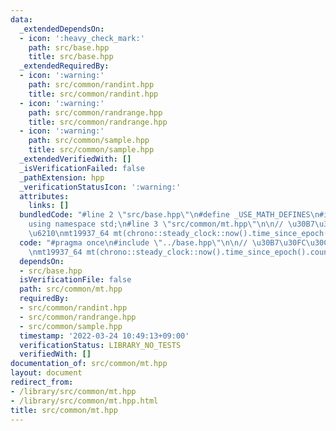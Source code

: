 ```yaml
---
data:
  _extendedDependsOn:
  - icon: ':heavy_check_mark:'
    path: src/base.hpp
    title: src/base.hpp
  _extendedRequiredBy:
  - icon: ':warning:'
    path: src/common/randint.hpp
    title: src/common/randint.hpp
  - icon: ':warning:'
    path: src/common/randrange.hpp
    title: src/common/randrange.hpp
  - icon: ':warning:'
    path: src/common/sample.hpp
    title: src/common/sample.hpp
  _extendedVerifiedWith: []
  _isVerificationFailed: false
  _pathExtension: hpp
  _verificationStatusIcon: ':warning:'
  attributes:
    links: []
  bundledCode: "#line 2 \"src/base.hpp\"\n#define _USE_MATH_DEFINES\n#include <bits/stdc++.h>\n\
    using namespace std;\n#line 3 \"src/common/mt.hpp\"\n\n// \u30B7\u30FC\u30C9\u751F\
    \u6210\nmt19937_64 mt(chrono::steady_clock::now().time_since_epoch().count());\n"
  code: "#pragma once\n#include \"../base.hpp\"\n\n// \u30B7\u30FC\u30C9\u751F\u6210\
    \nmt19937_64 mt(chrono::steady_clock::now().time_since_epoch().count());\n"
  dependsOn:
  - src/base.hpp
  isVerificationFile: false
  path: src/common/mt.hpp
  requiredBy:
  - src/common/randint.hpp
  - src/common/randrange.hpp
  - src/common/sample.hpp
  timestamp: '2022-03-24 10:49:13+09:00'
  verificationStatus: LIBRARY_NO_TESTS
  verifiedWith: []
documentation_of: src/common/mt.hpp
layout: document
redirect_from:
- /library/src/common/mt.hpp
- /library/src/common/mt.hpp.html
title: src/common/mt.hpp
---
```


